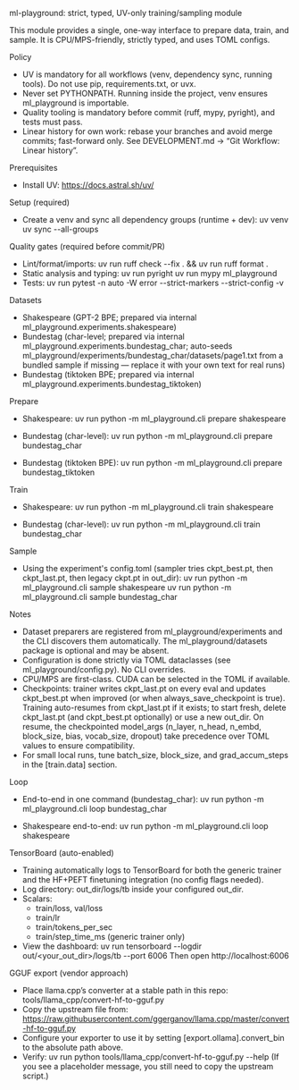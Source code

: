 ml-playground: strict, typed, UV-only training/sampling module

This module provides a single, one-way interface to prepare data, train, and sample.
It is CPU/MPS-friendly, strictly typed, and uses TOML configs.

Policy
- UV is mandatory for all workflows (venv, dependency sync, running tools). Do not use pip, requirements.txt, or uvx.
- Never set PYTHONPATH. Running inside the project, venv ensures ml_playground is importable.
- Quality tooling is mandatory before commit (ruff, mypy, pyright), and tests must pass.
- Linear history for own work: rebase your branches and avoid merge commits; fast-forward only. See DEVELOPMENT.md → “Git Workflow: Linear history”.

Prerequisites
- Install UV: https://docs.astral.sh/uv/

Setup (required)
- Create a venv and sync all dependency groups (runtime + dev):
  uv venv
  uv sync --all-groups

Quality gates (required before commit/PR)
- Lint/format/imports:
  uv run ruff check --fix . && uv run ruff format .
- Static analysis and typing:
  uv run pyright
  uv run mypy ml_playground
- Tests:
  uv run pytest -n auto -W error --strict-markers --strict-config -v

Datasets
- Shakespeare (GPT-2 BPE; prepared via internal ml_playground.experiments.shakespeare)
- Bundestag (char-level; prepared via internal ml_playground.experiments.bundestag_char; auto-seeds ml_playground/experiments/bundestag_char/datasets/page1.txt from a bundled sample if missing — replace it with your own text for real runs)
- Bundestag (tiktoken BPE; prepared via internal ml_playground.experiments.bundestag_tiktoken)

Prepare
- Shakespeare:
  uv run python -m ml_playground.cli prepare shakespeare

- Bundestag (char-level):
  uv run python -m ml_playground.cli prepare bundestag_char

- Bundestag (tiktoken BPE):
  uv run python -m ml_playground.cli prepare bundestag_tiktoken

Train
- Shakespeare:
  uv run python -m ml_playground.cli train shakespeare

- Bundestag (char-level):
  uv run python -m ml_playground.cli train bundestag_char

Sample
- Using the experiment's config.toml (sampler tries ckpt_best.pt, then ckpt_last.pt, then legacy ckpt.pt in out_dir):
  uv run python -m ml_playground.cli sample shakespeare
  uv run python -m ml_playground.cli sample bundestag_char

Notes
- Dataset preparers are registered from ml_playground/experiments and the CLI discovers them automatically. The ml_playground/datasets package is optional and may be absent.
- Configuration is done strictly via TOML dataclasses (see ml_playground/config.py). No CLI overrides.
- CPU/MPS are first-class. CUDA can be selected in the TOML if available.
- Checkpoints: trainer writes ckpt_last.pt on every eval and updates ckpt_best.pt when improved (or when always_save_checkpoint is true). Training auto-resumes from ckpt_last.pt if it exists; to start fresh, delete ckpt_last.pt (and ckpt_best.pt optionally) or use a new out_dir. On resume, the checkpointed model_args (n_layer, n_head, n_embd, block_size, bias, vocab_size, dropout) take precedence over TOML values to ensure compatibility.
- For small local runs, tune batch_size, block_size, and grad_accum_steps in the [train.data] section.

Loop
- End-to-end in one command (bundestag_char):
  uv run python -m ml_playground.cli loop bundestag_char

- Shakespeare end-to-end:
  uv run python -m ml_playground.cli loop shakespeare


TensorBoard (auto-enabled)
- Training automatically logs to TensorBoard for both the generic trainer and the HF+PEFT finetuning integration (no config flags needed).
- Log directory: out_dir/logs/tb inside your configured out_dir.
- Scalars:
  - train/loss, val/loss
  - train/lr
  - train/tokens_per_sec
  - train/step_time_ms (generic trainer only)
- View the dashboard:
  uv run tensorboard --logdir out/<your_out_dir>/logs/tb --port 6006
  Then open http://localhost:6006

GGUF export (vendor approach)
- Place llama.cpp’s converter at a stable path in this repo:
  tools/llama_cpp/convert-hf-to-gguf.py
- Copy the upstream file from:
  https://raw.githubusercontent.com/ggerganov/llama.cpp/master/convert-hf-to-gguf.py
- Configure your exporter to use it by setting [export.ollama].convert_bin to the absolute path above.
- Verify:
  uv run python tools/llama_cpp/convert-hf-to-gguf.py --help
  (If you see a placeholder message, you still need to copy the upstream script.)
